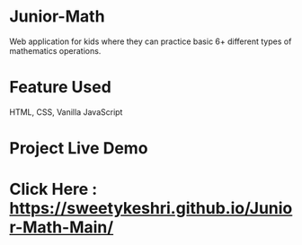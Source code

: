 # Junior-Math
Web application for kids where they can practice basic 6+ different types of mathematics operations.
# Feature Used
HTML, CSS, Vanilla JavaScript
# Project Live Demo
# Click Here :  https://sweetykeshri.github.io/Junior-Math-Main/
